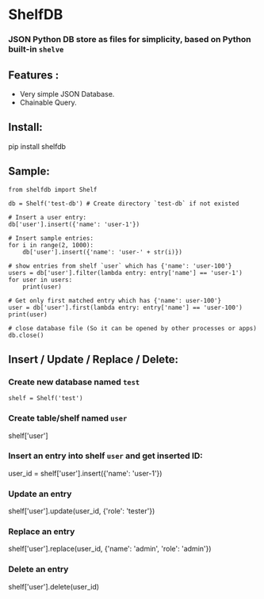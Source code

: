 # ShelfDB
### JSON Python DB store as files for simplicity, based on Python built-in `shelve`

## Features :
- Very simple JSON Database.
- Chainable Query.

## Install:
pip install shelfdb

## Sample:
```
from shelfdb import Shelf

db = Shelf('test-db') # Create directory `test-db` if not existed

# Insert a user entry:
db['user'].insert({'name': 'user-1'})

# Insert sample entries:
for i in range(2, 1000):
    db['user'].insert({'name': 'user-' + str(i)})

# show entries from shelf `user` which has {'name': 'user-100'}
users = db['user'].filter(lambda entry: entry['name'] == 'user-1')
for user in users:
    print(user)

# Get only first matched entry which has {'name': user-100'}
user = db['user'].first(lambda entry: entry['name'] == 'user-100')
print(user)

# close database file (So it can be opened by other processes or apps)
db.close()
```
## Insert / Update / Replace / Delete:
### Create new database named `test`
`shelf = Shelf('test')`

### Create table/shelf named `user`
shelf['user']

### Insert an entry into shelf `user` and get inserted ID:
user_id = shelf['user'].insert({'name': 'user-1'})

### Update an entry
shelf['user'].update(user_id, {'role': 'tester'})

### Replace an entry
shelf['user'].replace(user_id, {'name': 'admin', 'role': 'admin'})

### Delete an entry
shelf['user'].delete(user_id)
